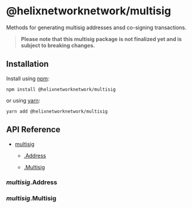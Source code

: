 # @helixnetworknetwork/multisig

Methods for generating multisig addresses ansd co-signing transactions.

> **Please note that this multisig package is not finalized yet and is subject to breaking changes.**

## Installation

Install using [npm](https://www.npmjs.org/):
```
npm install @helixnetworknetwork/multisig
```

or using [yarn](https://yarnpkg.com/):

```
yarn add @helixnetworknetwork/multisig
```

## API Reference

    
* [multisig](#module_multisig)

    * [.Address](#module_multisig.Address)

    * [.Multisig](#module_multisig.Multisig)


<a name="module_multisig.Address"></a>

### *multisig*.Address
<a name="module_multisig.Multisig"></a>

### *multisig*.Multisig
